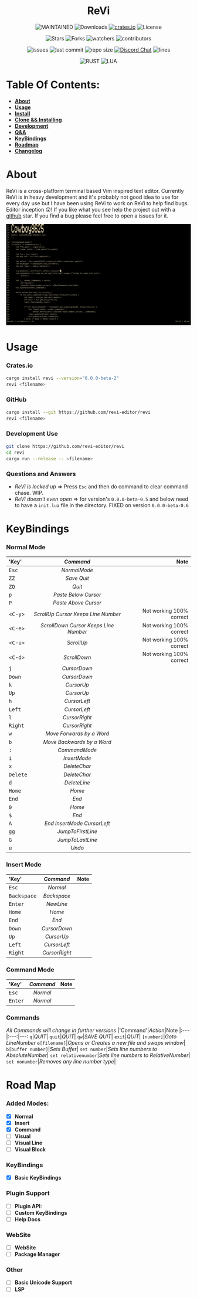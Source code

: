 <h1 align="center"> ReVi </h1>
<p align="center">
<a><img alt="MAINTAINED" src="https://img.shields.io/badge/Maintained%3F-yes-green.svg"></a>
<a><img alt="Downloads" src="https://img.shields.io/crates/d/revi"></a>
<a href="https://crates.io/crates/revi"><img alt="crates.io" src="https://img.shields.io/crates/v/revi.svg"></a>
<a><img alt="License" src="https://img.shields.io/badge/License-MIT-blue.svg"></a>
</p>
<p align="center">
<a><img alt="Stars" src="https://img.shields.io/github/stars/revi-editor/revi?style=social"></a>
<a><img alt="Forks" src="https://img.shields.io/github/forks/revi-editor/revi?style=social"></a>
<a><img alt="watchers" src="https://img.shields.io/github/watchers/revi-editor/revi?style=social"></a>
<a><img alt="contributors" src="https://img.shields.io/github/contributors/revi-editor/revi"></a>
</p>
<p align="center">
<a><img alt="issues" src="https://img.shields.io/github/issues/revi-editor/revi"></a>
<a><img alt="last commit" src="https://img.shields.io/github/last-commit/revi-editor/revi"></a>
<a><img alt="repo size" src="https://img.shields.io/github/repo-size/revi-editor/revi"></a> <a href="https://discord.gg/KwnGX8P"><img alt="Discord Chat" src="https://img.shields.io/discord/509849754155614230"></a>
<a><img alt="lines" src="https://img.shields.io/tokei/lines/github/revi-editor/revi"></a>
</p>
<p align="center">
<a><img alt="RUST" src="https://img.shields.io/badge/Rust-000000?style=for-the-badge&logo=rust&logoColor=white"></a>
<a><img alt="LUA" src="https://img.shields.io/badge/Lua-2C2D72?style=for-the-badge&logo=lua&logoColor=white"></a>
</p>

# Table Of Contents:

  - [**About**](#about)
  - [**Usage**](#usage)
  - [**Install**](#cratesio)
  - [**Clone && Installing**](#github)
  - [**Development**](#development-use)
  - [**Q&A**](#questions-and-answers)
  - [**KeyBindings**](#keybindings)
  - [**Roadmap**](#road-map)
- [**Changelog**](./CHANGELOG.md)

# About

  ReVi is a cross-platform terminal based Vim inspired text editor.
  Currently ReVi is in heavy development and it's probably not good idea to use for every day use
  but I have been using ReVi to work on ReVi to help find bugs. Editor inception 😲!
  If you like what you see help the project out with a [github](https://github.com/revi-editor/revi) star.
  If you find a bug please feel free to open a issues for it.

  <p align="center">
  <a><img alt="Image" src="./snapshots/line_numbers.png"></a>
  </p>


# Usage

### **Crates.io**
  ```sh
  cargo install revi --version="0.0.0-beta-2"
  revi <filename>
  ```
### **GitHub**
  ```sh
  cargo install --git https://github.com/revi-editor/revi
  revi <filename>
  ```

### **Development Use**
  ```sh
  git clone https://github.com/revi-editor/revi
  cd revi
  cargo run --release -- <filename>
  ```

### **Questions and Answers**

  - *ReVi is locked up* => Press `Esc` and then do command to clear command chase.  WIP.
  - *ReVi doesn't even open* => for version's `0.0.0-beta-0.5` and below need to have a `init.lua` file in the directory.  FIXED on version `0.0.0-beta-0.6`

# KeyBindings

### **Normal Mode**

  |'Key'|*Command*|Note
  |:---|:---:|---:
  <kbd>Esc</kbd>|*NormalMode*|
  <kbd>ZZ</kbd>|*Save Quit*|
  <kbd>ZQ</kbd>|*Quit*|
  <kbd>p</kbd>|*Paste Below Cursor*|
  <kbd>P</kbd>|*Paste Above Cursor*|
  <<kbd>C</kbd>-<kbd>y</kbd>>|*ScrollUp Cursor Keeps Line Number*|Not working 100% correct
  <<kbd>C</kbd>-<kbd>e</kbd>>|*ScrollDown Cursor Keeps Line Number*|Not working 100% correct
  <<kbd>C</kbd>-<kbd>u</kbd>>|*ScrollUp*|Not working 100% correct
  <<kbd>C</kbd>-<kbd>d</kbd>>|*ScrollDown*|Not working 100% correct
  <kbd>j</kbd>|*CursorDown*|
  <kbd>Down</kbd>|*CursorDown*|
  <kbd>k</kbd>|*CursorUp*|
  <kbd>Up</kbd>|*CursorUp*|
  <kbd>h</kbd>|*CursorLeft*|
  <kbd>Left</kbd>|*CursorLeft*|
  <kbd>l</kbd>|*CursorRight*|
  <kbd>Right</kbd>|*CursorRight*|
  <kbd>w</kbd>|*Move Forwards by a Word*|
  <kbd>b</kbd>|*Move Backwards by a Word*|
  <kbd>:</kbd>|*CommandMode*|
  <kbd>i</kbd>|*InsertMode*|
  <kbd>x</kbd>|*DeleteChar*|
  <kbd>Delete</kbd>|*DeleteChar*|
  <kbd>d</kbd>|*DeleteLine*|
  <kbd>Home</kbd>|*Home*|
  <kbd>End</kbd>|*End*|
  <kbd>0<kbd>|*Home*|
  <kbd>$<kbd>|*End*|
  <kbd>A</kbd>|*End InsertMode CursorLeft*|
  <kbd>gg</kbd>|*JumpToFirstLine*
  <kbd>G</kbd>|*JumpToLastLine*
  <kbd>u</kbd>|*Undo*

### **Insert Mode**

  |'Key'|*Command*|Note
  |:---|:---:|---:
  <kbd>Esc</kbd>|*Normal*|
  <kbd>Backspace</kbd>|*Backspace*|
  <kbd>Enter</kbd>|*NewLine*|
  <kbd>Home</kbd>|*Home*|
  <kbd>End</kbd>|*End*|
  <kbd>Down</kbd>|*CursorDown*|
  <kbd>Up</kbd>|*CursorUp*|
  <kbd>Left</kbd>|*CursorLeft*|
  <kbd>Right</kbd>|*CursorRight*|

### **Command Mode**

  |'Key'|*Command*|Note
  |:---|:---:|---:
  <kbd>Esc</kbd>|*Normal*|
  <kbd>Enter</kdb>|*Normal*|

### **Commands**
  *All Commands will change in further versions*
  |'Command'|*Action*|Note
  |:---|:---:|---:
  `q`|*QUIT*|
  `quit`|*QUIT*|
  `qw`|*SAVE QUIT*|
  `exit`|*QUIT*|
  `[number]`|*Goto LineNumber*
  `e[filename]`|*Opens or Creates a new file and swaps window*|
  `b[buffer number]`|*Sets Buffer*|
  `set number`|*Sets line numbers to AbsoluteNumber*|
  `set relativenumber`|*Sets line numbers to RelativeNumber*|
  `set nonumber`|*Removes any line number type*|

# Road Map

### **Added Modes**:
  - [X] **Normal**
  - [X] **Insert**
  - [X] **Command**
  - [ ] **Visual**
  - [ ] **Visual Line**
  - [ ] **Visual Block**

### **KeyBindings**
  - [X] **Basic KeyBindings**

### **Plugin Support**
  - [ ] **Plugin API**:
  - [ ] **Custom KeyBindings**
  - [ ] **Help Docs**

### **WebSite**
  - [ ] **WebSite**
  - [ ] **Package Manager**

### **Other**
  - [ ] **Basic Unicode Support**
  - [ ] **LSP**
